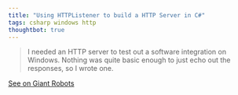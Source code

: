 ```yaml
---
title: "Using HTTPListener to build a HTTP Server in C#"
tags: csharp windows http
thoughtbot: true
---
```


> I needed an HTTP server to test out a software integration on Windows.
> Nothing was quite basic enough to just echo out the responses, so I wrote one.

[See on Giant Robots][1]

[1]: https://thoughtbot.com/blog/using-httplistener-to-build-a-http-server-in-csharp

